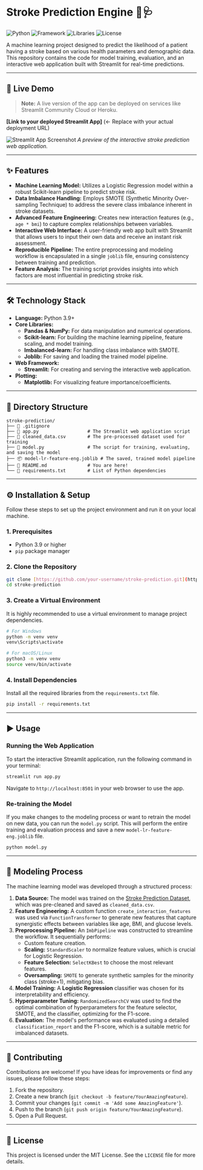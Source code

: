 # Stroke Prediction Engine 🧠🩺

![Python](https://img.shields.io/badge/Python-3.9%2B-blue.svg)
![Framework](https://img.shields.io/badge/Framework-Streamlit-red.svg)
![Libraries](https://img.shields.io/badge/Libraries-Scikit--learn%20%7C%20Pandas%20%7C%20Imblearn-orange.svg)
![License](https://img.shields.io/badge/License-MIT-green.svg)

A machine learning project designed to predict the likelihood of a patient having a stroke based on various health parameters and demographic data. This repository contains the code for model training, evaluation, and an interactive web application built with Streamlit for real-time predictions.

---

## 🚀 Live Demo

> **Note:** A live version of the app can be deployed on services like Streamlit Community Cloud or Heroku.

**[Link to your deployed Streamlit App]** (<- Replace with your actual deployment URL)

![Streamlit App Screenshot](https://placehold.co/800x500/2B303A/FFFFFF?text=App+Screenshot+Here)
*A preview of the interactive stroke prediction web application.*

---

## ✨ Features

- **Machine Learning Model:** Utilizes a Logistic Regression model within a robust Scikit-learn pipeline to predict stroke risk.
- **Data Imbalance Handling:** Employs SMOTE (Synthetic Minority Over-sampling Technique) to address the severe class imbalance inherent in stroke datasets.
- **Advanced Feature Engineering:** Creates new interaction features (e.g., `age * bmi`) to capture complex relationships between variables.
- **Interactive Web Interface:** A user-friendly web app built with Streamlit that allows users to input their own data and receive an instant risk assessment.
- **Reproducible Pipeline:** The entire preprocessing and modeling workflow is encapsulated in a single `joblib` file, ensuring consistency between training and prediction.
- **Feature Analysis:** The training script provides insights into which factors are most influential in predicting stroke risk.

---

## 🛠️ Technology Stack

- **Language:** Python 3.9+
- **Core Libraries:**
  - **Pandas & NumPy:** For data manipulation and numerical operations.
  - **Scikit-learn:** For building the machine learning pipeline, feature scaling, and model training.
  - **Imbalanced-learn:** For handling class imbalance with SMOTE.
  - **Joblib:** For saving and loading the trained model pipeline.
- **Web Framework:**
  - **Streamlit:** For creating and serving the interactive web application.
- **Plotting:**
  - **Matplotlib:** For visualizing feature importance/coefficients.

---

## 📂 Directory Structure

```
stroke-prediction/
├── 📄 .gitignore
├── 🐍 app.py                  # The Streamlit web application script
├── 📄 cleaned_data.csv        # The pre-processed dataset used for training
├── 🐍 model.py                # The script for training, evaluating, and saving the model
├── 📦 model-lr-feature-eng.joblib # The saved, trained model pipeline
├── 📄 README.md               # You are here!
└── 📄 requirements.txt        # List of Python dependencies
```

---

## ⚙️ Installation & Setup

Follow these steps to set up the project environment and run it on your local machine.

### 1. Prerequisites

- Python 3.9 or higher
- `pip` package manager

### 2. Clone the Repository

```bash
git clone [https://github.com/your-username/stroke-prediction.git](https://github.com/your-username/stroke-prediction.git)
cd stroke-prediction
```

### 3. Create a Virtual Environment

It is highly recommended to use a virtual environment to manage project dependencies.

```bash
# For Windows
python -m venv venv
venv\Scripts\activate

# For macOS/Linux
python3 -m venv venv
source venv/bin/activate
```

### 4. Install Dependencies

Install all the required libraries from the `requirements.txt` file.

```bash
pip install -r requirements.txt
```

---

## ▶️ Usage

### Running the Web Application

To start the interactive Streamlit application, run the following command in your terminal:

```bash
streamlit run app.py
```

Navigate to `http://localhost:8501` in your web browser to use the app.

### Re-training the Model

If you make changes to the modeling process or want to retrain the model on new data, you can run the `model.py` script. This will perform the entire training and evaluation process and save a new `model-lr-feature-eng.joblib` file.

```bash
python model.py
```

---

## 🧠 Modeling Process

The machine learning model was developed through a structured process:

1.  **Data Source:** The model was trained on the [Stroke Prediction Dataset](https://www.kaggle.com/datasets/fedesoriano/stroke-prediction-dataset), which was pre-cleaned and saved as `cleaned_data.csv`.
2.  **Feature Engineering:** A custom function `create_interaction_features` was used via `FunctionTransformer` to generate new features that capture synergistic effects between variables like age, BMI, and glucose levels.
3.  **Preprocessing Pipeline:** An `ImbPipeline` was constructed to streamline the workflow. It sequentially performs:
    - Custom feature creation.
    - **Scaling:** `StandardScaler` to normalize feature values, which is crucial for Logistic Regression.
    - **Feature Selection:** `SelectKBest` to choose the most relevant features.
    - **Oversampling:** `SMOTE` to generate synthetic samples for the minority class (stroke=1), mitigating bias.
4.  **Model Training:** A **Logistic Regression** classifier was chosen for its interpretability and efficiency.
5.  **Hyperparameter Tuning:** `RandomizedSearchCV` was used to find the optimal combination of hyperparameters for the feature selector, SMOTE, and the classifier, optimizing for the F1-score.
6.  **Evaluation:** The model's performance was evaluated using a detailed `classification_report` and the F1-score, which is a suitable metric for imbalanced datasets.

---

## 🤝 Contributing

Contributions are welcome! If you have ideas for improvements or find any issues, please follow these steps:

1.  Fork the repository.
2.  Create a new branch (`git checkout -b feature/YourAmazingFeature`).
3.  Commit your changes (`git commit -m 'Add some AmazingFeature'`).
4.  Push to the branch (`git push origin feature/YourAmazingFeature`).
5.  Open a Pull Request.

---

## 📜 License

This project is licensed under the MIT License. See the `LICENSE` file for more details.

